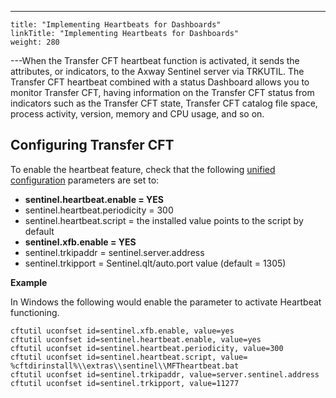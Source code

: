 ---
    title: "Implementing Heartbeats for Dashboards"
    linkTitle: "Implementing Heartbeats for Dashboards"
    weight: 280
---When the Transfer CFT heartbeat function is activated, it sends the attributes, or indicators, to the Axway Sentinel server via TRKUTIL. The Transfer CFT heartbeat combined with a status Dashboard allows you to monitor Transfer CFT, having information on the Transfer CFT status from indicators such as the Transfer CFT state, Transfer CFT catalog file space, process activity, version, memory and CPU usage, and so on.

## Configuring Transfer CFT

To enable the heartbeat feature, check that the following [unified configuration](../../uconf/uconf_parameters) parameters are set to:

- **sentinel.heartbeat.enable = YES**
- sentinel.heartbeat.periodicity = 300
- sentinel.heartbeat.script = the installed value points to the script by default
- **sentinel.xfb.enable = YES**
- sentinel.trkipaddr = sentinel.server.address
- sentinel.trkipport = Sentinel.qlt/auto.port value (default = 1305)  

********Example********

In Windows the following would enable the parameter to activate Heartbeat functioning.

```
cftutil uconfset id=sentinel.xfb.enable, value=yes
cftutil uconfset id=sentinel.heartbeat.enable, value=yes
cftutil uconfset id=sentinel.heartbeat.periodicity, value=300
cftutil uconfset id=sentinel.heartbeat.script, value= %cftdirinstall%\\extras\\sentinel\\MFTheartbeat.bat
cftutil uconfset id=sentinel.trkipaddr, value=server.sentinel.address
cftutil uconfset id=sentinel.trkipport, value=11277
```
